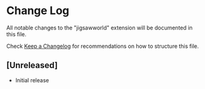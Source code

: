 # Change Log

All notable changes to the "jigsawworld" extension will be documented in this file.

Check [Keep a Changelog](http://keepachangelog.com/) for recommendations on how to structure this file.

## [Unreleased]

- Initial release
